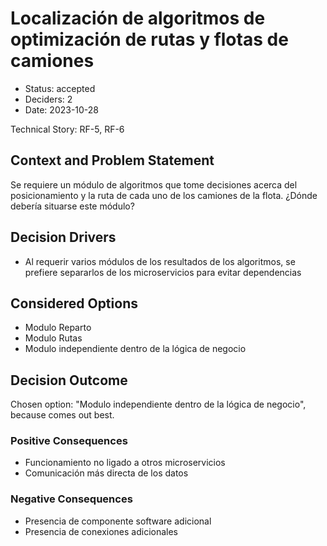 # Localización de algoritmos de optimización de rutas y flotas de camiones

* Status: accepted
* Deciders: 2
* Date: 2023-10-28

Technical Story: RF-5, RF-6

## Context and Problem Statement

Se requiere un módulo de algoritmos que tome decisiones acerca del posicionamiento y la ruta de cada uno de los camiones de la flota. ¿Dónde debería situarse este módulo?

## Decision Drivers

* Al requerir varios módulos de los resultados de los algoritmos, se prefiere separarlos de los microservicios para evitar dependencias

## Considered Options

* Modulo Reparto
* Modulo Rutas
* Modulo independiente dentro de la lógica de negocio

## Decision Outcome

Chosen option: "Modulo independiente dentro de la lógica de negocio", because comes out best.

### Positive Consequences

* Funcionamiento no ligado a otros microservicios
* Comunicación más directa de los datos

### Negative Consequences

* Presencia de componente software adicional
* Presencia de conexiones adicionales
